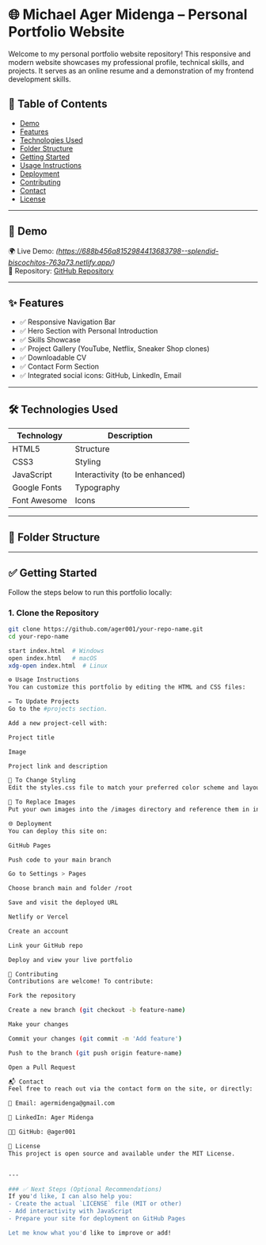 # 🌐 Michael Ager Midenga – Personal Portfolio Website

Welcome to my personal portfolio website repository! This responsive and modern website showcases my professional profile, technical skills, and projects. It serves as an online resume and a demonstration of my frontend development skills.

## 🧾 Table of Contents

- [Demo](#demo)
- [Features](#features)
- [Technologies Used](#technologies-used)
- [Folder Structure](#folder-structure)
- [Getting Started](#getting-started)
- [Usage Instructions](#usage-instructions)
- [Deployment](#deployment)
- [Contributing](#contributing)
- [Contact](#contact)
- [License](#license)

---

## 🚀 Demo

🌍 Live Demo: *(https://688b456a8152984413683798--splendid-biscochitos-763a73.netlify.app/)*  
📂 Repository: [GitHub Repository](https://github.com/ager001/portfolio-website)

---

## ✨ Features

- ✅ Responsive Navigation Bar
- ✅ Hero Section with Personal Introduction
- ✅ Skills Showcase
- ✅ Project Gallery (YouTube, Netflix, Sneaker Shop clones)
- ✅ Downloadable CV
- ✅ Contact Form Section
- ✅ Integrated social icons: GitHub, LinkedIn, Email

---

## 🛠 Technologies Used

| Technology | Description          |
|------------|----------------------|
| HTML5      | Structure            |
| CSS3       | Styling              |
| JavaScript | Interactivity (to be enhanced) |
| Google Fonts | Typography         |
| Font Awesome | Icons              |

---

## 📁 Folder Structure


---

## ✅ Getting Started

Follow the steps below to run this portfolio locally:

### 1. Clone the Repository

```bash
git clone https://github.com/ager001/your-repo-name.git
cd your-repo-name

start index.html  # Windows
open index.html   # macOS
xdg-open index.html  # Linux

⚙️ Usage Instructions
You can customize this portfolio by editing the HTML and CSS files:

✏️ To Update Projects
Go to the #projects section.

Add a new project-cell with:

Project title

Image

Project link and description

🎨 To Change Styling
Edit the styles.css file to match your preferred color scheme and layout.

📸 To Replace Images
Put your own images into the /images directory and reference them in index.html.

🌐 Deployment
You can deploy this site on:

GitHub Pages

Push code to your main branch

Go to Settings > Pages

Choose branch main and folder /root

Save and visit the deployed URL

Netlify or Vercel

Create an account

Link your GitHub repo

Deploy and view your live portfolio

🤝 Contributing
Contributions are welcome! To contribute:

Fork the repository

Create a new branch (git checkout -b feature-name)

Make your changes

Commit your changes (git commit -m 'Add feature')

Push to the branch (git push origin feature-name)

Open a Pull Request

📬 Contact
Feel free to reach out via the contact form on the site, or directly:

📧 Email: agermidenga@gmail.com

💼 LinkedIn: Ager Midenga

👨‍💻 GitHub: @ager001

📄 License
This project is open source and available under the MIT License.


---

### ✅ Next Steps (Optional Recommendations)
If you'd like, I can also help you:
- Create the actual `LICENSE` file (MIT or other)
- Add interactivity with JavaScript
- Prepare your site for deployment on GitHub Pages

Let me know what you'd like to improve or add!


